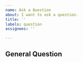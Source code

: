 ```yaml
---
name: Ask a Question
about: I want to ask a question.
title: ''
labels: question
assignees: ''

---
```


## General Question
